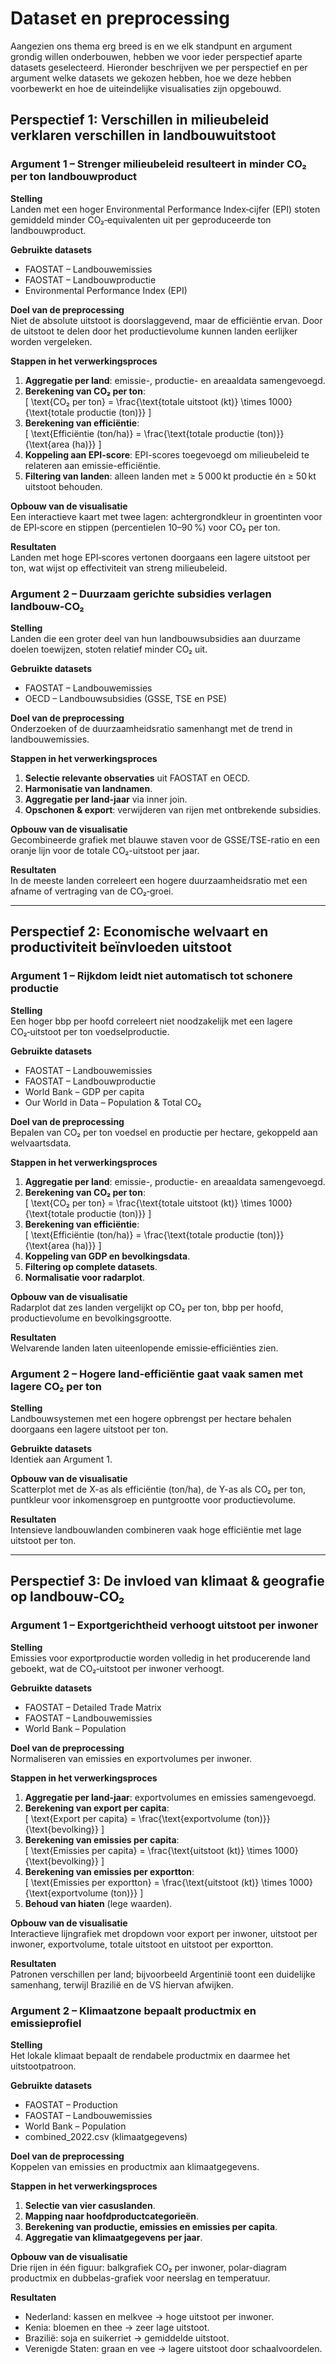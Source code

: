 # Dataset en preprocessing

Aangezien ons thema erg breed is en we elk standpunt en argument grondig willen onderbouwen, hebben we voor ieder perspectief aparte datasets geselecteerd. Hieronder beschrijven we per perspectief en per argument welke datasets we gekozen hebben, hoe we deze hebben voorbewerkt en hoe de uiteindelijke visualisaties zijn opgebouwd.


## Perspectief 1: Verschillen in milieubeleid verklaren verschillen in landbouwuitstoot

### Argument 1 – Strenger milieubeleid resulteert in minder CO₂ per ton landbouwproduct

**Stelling**  
Landen met een hoger Environmental Performance Index‑cijfer (EPI) stoten gemiddeld minder CO₂‑equivalenten uit per geproduceerde ton landbouwproduct.

**Gebruikte datasets**  
- FAOSTAT – Landbouwemissies  
- FAOSTAT – Landbouwproductie  
- Environmental Performance Index (EPI)

**Doel van de preprocessing**  
Niet de absolute uitstoot is doorslaggevend, maar de efficiëntie ervan. Door de uitstoot te delen door het productievolume kunnen landen eerlijker worden vergeleken.

**Stappen in het verwerkingsproces**  
1. **Aggregatie per land**: emissie-, productie- en areaaldata samengevoegd.  
2. **Berekening van CO₂ per ton**:  
   \[
   \text{CO₂ per ton} = \frac{\text{totale uitstoot (kt)} \times 1000}{\text{totale productie (ton)}}
   \]
3. **Berekening van efficiëntie**:  
   \[
   \text{Efficiëntie (ton/ha)} = \frac{\text{totale productie (ton)}}{\text{area (ha)}}
   \]
4. **Koppeling aan EPI-score**: EPI-scores toegevoegd om milieubeleid te relateren aan emissie-efficiëntie.  
5. **Filtering van landen**: alleen landen met ≥ 5 000 kt productie én ≥ 50 kt uitstoot behouden.

**Opbouw van de visualisatie**  
Een interactieve kaart met twee lagen: achtergrondkleur in groentinten voor de EPI‑score en stippen (percentielen 10–90 %) voor CO₂ per ton.

**Resultaten**  
Landen met hoge EPI‑scores vertonen doorgaans een lagere uitstoot per ton, wat wijst op effectiviteit van streng milieubeleid.

### Argument 2 – Duurzaam gerichte subsidies verlagen landbouw‑CO₂

**Stelling**  
Landen die een groter deel van hun landbouwsubsidies aan duurzame doelen toewijzen, stoten relatief minder CO₂ uit.

**Gebruikte datasets**  
- FAOSTAT – Landbouwemissies  
- OECD – Landbouwsubsidies (GSSE, TSE en PSE)

**Doel van de preprocessing**  
Onderzoeken of de duurzaamheidsratio samenhangt met de trend in landbouwemissies.

**Stappen in het verwerkingsproces**  
1. **Selectie relevante observaties** uit FAOSTAT en OECD.  
2. **Harmonisatie van landnamen**.  
3. **Aggregatie per land-jaar** via inner join.  
4. **Opschonen & export**: verwijderen van rijen met ontbrekende subsidies.

**Opbouw van de visualisatie**  
Gecombineerde grafiek met blauwe staven voor de GSSE/TSE-ratio en een oranje lijn voor de totale CO₂-uitstoot per jaar.

**Resultaten**  
In de meeste landen correleert een hogere duurzaamheidsratio met een afname of vertraging van de CO₂‑groei.

---

## Perspectief 2: Economische welvaart en productiviteit beïnvloeden uitstoot

### Argument 1 – Rijkdom leidt niet automatisch tot schonere productie

**Stelling**  
Een hoger bbp per hoofd correleert niet noodzakelijk met een lagere CO₂‑uitstoot per ton voedselproductie.

**Gebruikte datasets**  
- FAOSTAT – Landbouwemissies  
- FAOSTAT – Landbouwproductie  
- World Bank – GDP per capita  
- Our World in Data – Population & Total CO₂

**Doel van de preprocessing**  
Bepalen van CO₂ per ton voedsel en productie per hectare, gekoppeld aan welvaartsdata.

**Stappen in het verwerkingsproces**  
1. **Aggregatie per land**: emissie-, productie- en areaaldata samengevoegd.  
2. **Berekening van CO₂ per ton**:  
   \[
   \text{CO₂ per ton} = \frac{\text{totale uitstoot (kt)} \times 1000}{\text{totale productie (ton)}}
   \]
3. **Berekening van efficiëntie**:  
   \[
   \text{Efficiëntie (ton/ha)} = \frac{\text{totale productie (ton)}}{\text{area (ha)}}
   \]
4. **Koppeling van GDP en bevolkingsdata**.  
5. **Filtering op complete datasets**.  
6. **Normalisatie voor radarplot**.

**Opbouw van de visualisatie**  
Radarplot dat zes landen vergelijkt op CO₂ per ton, bbp per hoofd, productievolume en bevolkingsgrootte.

**Resultaten**  
Welvarende landen laten uiteenlopende emissie‑efficiënties zien.

### Argument 2 – Hogere land‑efficiëntie gaat vaak samen met lagere CO₂ per ton

**Stelling**  
Landbouwsystemen met een hogere opbrengst per hectare behalen doorgaans een lagere uitstoot per ton.

**Gebruikte datasets**  
Identiek aan Argument 1.

**Opbouw van de visualisatie**  
Scatterplot met de X-as als efficiëntie (ton/ha), de Y-as als CO₂ per ton, puntkleur voor inkomensgroep en puntgrootte voor productievolume.

**Resultaten**  
Intensieve landbouwlanden combineren vaak hoge efficiëntie met lage uitstoot per ton.

---

## Perspectief 3: De invloed van klimaat & geografie op landbouw‑CO₂

### Argument 1 – Exportgerichtheid verhoogt uitstoot per inwoner

**Stelling**  
Emissies voor exportproductie worden volledig in het producerende land geboekt, wat de CO₂‑uitstoot per inwoner verhoogt.

**Gebruikte datasets**  
- FAOSTAT – Detailed Trade Matrix  
- FAOSTAT – Landbouwemissies  
- World Bank – Population

**Doel van de preprocessing**  
Normaliseren van emissies en exportvolumes per inwoner.

**Stappen in het verwerkingsproces**  
1. **Aggregatie per land-jaar**: exportvolumes en emissies samengevoegd.  
2. **Berekening van export per capita**:  
   \[
   \text{Export per capita} = \frac{\text{exportvolume (ton)}}{\text{bevolking}}
   \]
3. **Berekening van emissies per capita**:  
   \[
   \text{Emissies per capita} = \frac{\text{uitstoot (kt)} \times 1000}{\text{bevolking}}
   \]
4. **Berekening van emissies per exportton**:  
   \[
   \text{Emissies per exportton} = \frac{\text{uitstoot (kt)} \times 1000}{\text{exportvolume (ton)}}
   \]
5. **Behoud van hiaten** (lege waarden).

**Opbouw van de visualisatie**  
Interactieve lijngrafiek met dropdown voor export per inwoner, uitstoot per inwoner, exportvolume, totale uitstoot en uitstoot per exportton.

**Resultaten**  
Patronen verschillen per land; bijvoorbeeld Argentinië toont een duidelijke samenhang, terwijl Brazilië en de VS hiervan afwijken.

### Argument 2 – Klimaatzone bepaalt productmix en emissieprofiel

**Stelling**  
Het lokale klimaat bepaalt de rendabele productmix en daarmee het uitstootpatroon.

**Gebruikte datasets**  
- FAOSTAT – Production  
- FAOSTAT – Landbouwemissies  
- World Bank – Population  
- combined_2022.csv (klimaatgegevens)

**Doel van de preprocessing**  
Koppelen van emissies en productmix aan klimaatgegevens.

**Stappen in het verwerkingsproces**  
1. **Selectie van vier casuslanden**.  
2. **Mapping naar hoofdproductcategorieën**.  
3. **Berekening van productie, emissies en emissies per capita**.  
4. **Aggregatie van klimaatgegevens per jaar**.

**Opbouw van de visualisatie**  
Drie rijen in één figuur: balkgrafiek CO₂ per inwoner, polar-diagram productmix en dubbelas-grafiek voor neerslag en temperatuur.

**Resultaten**  
- Nederland: kassen en melkvee → hoge uitstoot per inwoner.  
- Kenia: bloemen en thee → zeer lage uitstoot.  
- Brazilië: soja en suikerriet → gemiddelde uitstoot.  
- Verenigde Staten: graan en vee → lagere uitstoot door schaalvoordelen.

